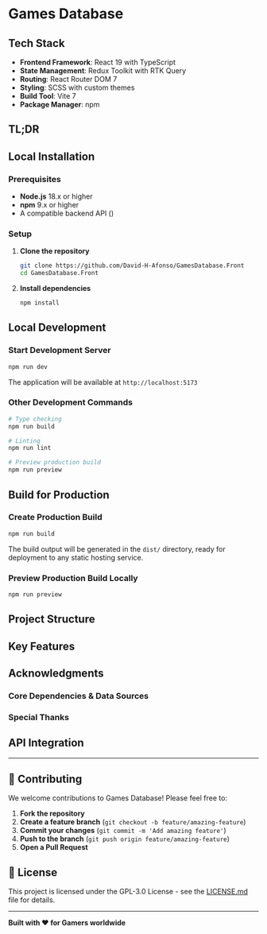 # Games Database

## Tech Stack

- **Frontend Framework**: React 19 with TypeScript
- **State Management**: Redux Toolkit with RTK Query
- **Routing**: React Router DOM 7
- **Styling**: SCSS with custom themes
- **Build Tool**: Vite 7
- **Package Manager**: npm

## TL;DR

## Local Installation

### Prerequisites

- **Node.js** 18.x or higher
- **npm** 9.x or higher
- A compatible backend API ()

### Setup

1. **Clone the repository**

   ```bash
   git clone https://github.com/David-H-Afonso/GamesDatabase.Front
   cd GamesDatabase.Front
   ```

2. **Install dependencies**

   ```bash
   npm install
   ```

## Local Development

### Start Development Server

```bash
npm run dev
```

The application will be available at `http://localhost:5173`

### Other Development Commands

```bash
# Type checking
npm run build

# Linting
npm run lint

# Preview production build
npm run preview
```

## Build for Production

### Create Production Build

```bash
npm run build
```

The build output will be generated in the `dist/` directory, ready for deployment to any static hosting service.

### Preview Production Build Locally

```bash
npm run preview
```

## Project Structure

## Key Features

## Acknowledgments

### Core Dependencies & Data Sources

### Special Thanks

## API Integration

---

## 🤝 Contributing

We welcome contributions to Games Database! Please feel free to:

1. **Fork the repository**
2. **Create a feature branch** (`git checkout -b feature/amazing-feature`)
3. **Commit your changes** (`git commit -m 'Add amazing feature'`)
4. **Push to the branch** (`git push origin feature/amazing-feature`)
5. **Open a Pull Request**

## 📄 License

This project is licensed under the GPL-3.0 License - see the [LICENSE.md](LICENSE.md) file for details.

---

**Built with ❤️ for Gamers worldwide**
